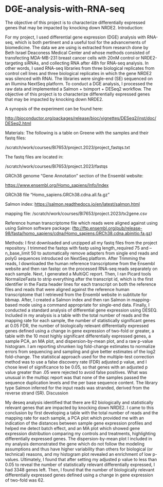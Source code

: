 # DGE-analysis-with-RNA-seq
The objective of this project is to characterize differentially expressed genes that may be impacted by knocking down NRDE2.
Introduction:

For my project, I used differential gene expression (DGE) analysis with RNA-seq, which is both pertinent and a useful tool for the advancements of biomedicine. The data we are using is extracted from research done by Beth Israel Deaconess Medical Center and whose methods consisted of transfecting MDA-MB-231 breast cancer cells with 20nM control or NRDE2-targeting siRNAs, and collecting RNA after 48h for RNA-seq analysis. In other words, I used RNA-seq libraries from three biological replicates from control cell lines and three biological replicates in which the gene NRDE2 was silenced with RNAi. The libraries were single-end (SE) sequenced on an Illumina NextSeq platform. To conduct a DGE analysis, I processed the raw data and implemented a Salmon + tximport + DESeq2 workflow. The objective of this project is to characterize differentially expressed genes that may be impacted by knocking down NRDE2.

A synopsis of the experiment can be found here:

http://bioconductor.org/packages/release/bioc/vignettes/DESeq2/inst/doc/DESeq2.html

Materials:
The following is a table on Greene with the samples and their fastq files:

/scratch/work/courses/BI7653/project.2023/project_fastqs.txt

The fastq files are located in:

/scratch/work/courses/BI7653/project.2023/fastqs

GRCh38 genome “Gene Annotation” section of the Ensembl website:

https://www.ensembl.org/Homo_sapiens/Info/Index

GRCh38 file “Homo_sapiens.GRCh38.cdna.all.fa.gz”

Salmon index: https://salmon.readthedocs.io/en/latest/salmon.html

mapping file: /scratch/work/courses/BI7653/project.2023/tx2gene.csv

Reference human transcriptome file which reads were aligned against using using Salmon software package: (ftp://ftp.ensembl.org/pub/release-98/fasta/homo_sapiens/cdna/Homo_sapiens.GRCh38.cdna.abinitio.fa.gz)

Methods:
I first downloaded and unzipped all my fastq files from the project repository. I trimmed the fastqs with fastp using length_required 75 and –n_base_limit 50 to automatically remove adapters from single end reads and polyG sequences introduced on NextSeq platform. After Trimming the reads, I downloaded the human reference transcriptome from the Ensembl website and then ran fastqc on the processed RNA-seq reads separately on each sample. Next, I generated a MultiQC report. Then, I ran Picard tools NormalizeFasta to strip everything after the transcript id, which is the first identifier in the Fasta header lines for each transcript on both the reference files and reads that were aligned against the reference human transcriptome that I retrieved from the Ensembl website in subtitute for bbmap. After, I created a Salmon index and then ran Salmon in mapping-based mode using a command appropriate for single-end data. Finally, I conducted a standard analysis of differential gene expression using DESEQ. Included in my analysis is a table with the total number of reads and the mapping rate for each sample, the number of statistically significant genes at 0.05 FDR, the number of biologically relevant differentially expressed genes defined using a change in gene expression of two-fold or greater, a table with the 10 most highly significant differentially expressed genes, a sample PCA, an MA plot, and dispersion-by-mean plot, and a raw p-value histogram. I am reporting shrunken log fold-change estimates to normalize errors from sequencing and sampling and give better estimates of the log2 fold-change. The statistical approach used for the multiple-test correction method was to use a false discovery rate (FDR) adjusted p value, and I chose level of significance to be 0.05, so that genes with an adjusted p value greater than .05 were rejected to avoid false positives. What was unusual in the multiqc report was that none of the samples passed the sequence duplication levels and the per base sequence content. The library type Salmon inferred for the input reads was stranded, derived from the reverse strand (SR).
Discussion

My deseq analysis identified that there are 62 biologically and statistically relevant genes that are impacted by knocking down NRDE2. I came to this conclusion by first developing a table with the total number of reads and the mapping rate for each sample, a PCA plot which provided me with an indication of the distances between sample gene expression profiles and helped me detect batch effect, and an MA plot which showed gene expression distribution comparing my controls and treatments, highlighting differentially expressed genes. The dispersion-by-mean plot I included in my analysis demonstrated the gene which do not follow the modeling assumptions and thus have higher variability than others for biological (or technical) reasons, and my histogram plot revealed an enrichment of low p-values. Ultimately, I found that after setting my adjusted p value to less than 0.05 to reveal the number of statistically relevant differentially expressed, I had 3348 genes left. Then, I found that the number of biologically relevant differentially expressed genes defined using a change in gene expression of two-fold was 62.

